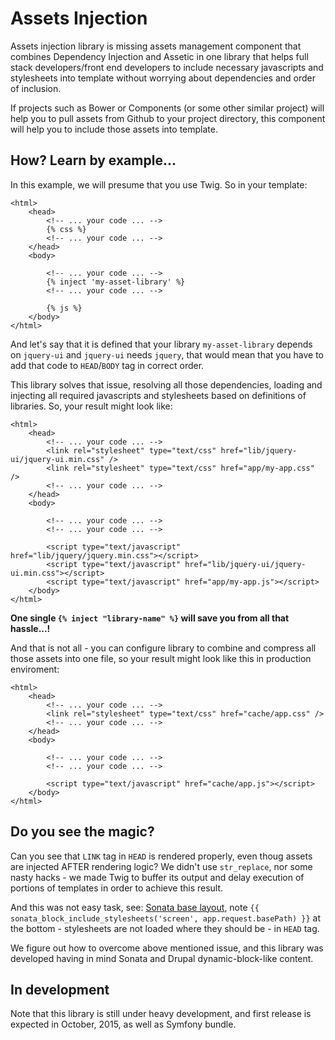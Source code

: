 # Assets Injection

Assets injection library is missing assets management component that combines Dependency Injection and Assetic in
one library that helps full stack developers/front end developers to include necessary javascripts and stylesheets
into template without worrying about dependencies and order of inclusion.

If projects such as Bower or Components (or some other similar project) will help you to pull assets from Github to your 
project directory, this component will help you to include those assets into template.

## How? Learn by example...

In this example, we will presume that you use Twig. So in your template:

    <html>
        <head>
            <!-- ... your code ... -->
            {% css %}
            <!-- ... your code ... -->
        </head>
        <body>
        
            <!-- ... your code ... -->
            {% inject 'my-asset-library' %}
            <!-- ... your code ... -->
            
            {% js %}
        </body>
    </html>
    
And let's say that it is defined that your library `my-asset-library` depends on `jquery-ui` and `jquery-ui` needs `jquery`,
that would mean that you have to add that code to `HEAD`/`BODY` tag in correct order.

This library solves that issue, resolving all those dependencies, loading and injecting all required javascripts and stylesheets
based on definitions of libraries. So, your result might look like:

    <html>
        <head>
            <!-- ... your code ... -->
            <link rel="stylesheet" type="text/css" href="lib/jquery-ui/jquery-ui.min.css" />
            <link rel="stylesheet" type="text/css" href="app/my-app.css" />
            <!-- ... your code ... -->
        </head>
        <body>
        
            <!-- ... your code ... -->
            <!-- ... your code ... -->
            
            <script type="text/javascript" href="lib/jquery/jquery.min.css"></script>
            <script type="text/javascript" href="lib/jquery-ui/jquery-ui.min.css"></script>
            <script type="text/javascript" href="app/my-app.js"></script>
        </body>
    </html>
    
**One single `{% inject "library-name" %}` will save you from all that hassle...!**

And that is not all - you can configure library to combine and compress all those assets into one file, so your result 
might look like this in production enviroment:

    <html>
        <head>
            <!-- ... your code ... -->
            <link rel="stylesheet" type="text/css" href="cache/app.css" />
            <!-- ... your code ... -->
        </head>
        <body>
        
            <!-- ... your code ... -->
            <!-- ... your code ... -->
            
            <script type="text/javascript" href="cache/app.js"></script>
        </body>
    </html>


## Do you see the magic? 

Can you see that `LINK` tag in `HEAD` is rendered properly, even thoug assets are injected AFTER rendering logic? We didn't
use `str_replace`, nor some nasty hacks - we made Twig to buffer its output and delay execution of portions of templates
in order to achieve this result.

And this was not easy task, see: [Sonata base layout](https://github.com/sonata-project/SonataPageBundle/blob/master/Resources/views/base_layout.html.twig), 
note `{{ sonata_block_include_stylesheets('screen', app.request.basePath) }}` at the bottom - stylesheets are not loaded 
where they should be - in `HEAD` tag.

We figure out how to overcome above mentioned issue, and this library was developed having in mind Sonata and Drupal dynamic-block-like
content.

## In development 

Note that this library is still under heavy development, and first release is expected in October, 2015, as well as 
Symfony bundle.





